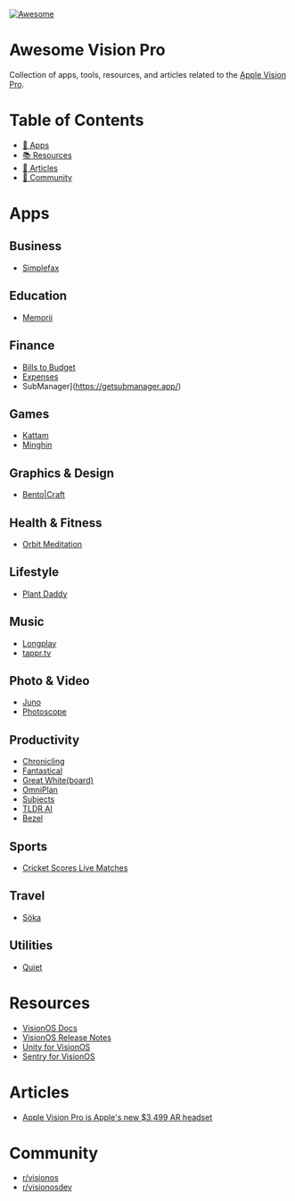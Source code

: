 <a href="https://awesome.re">
    <img src="https://awesome.re/badge.svg" alt="Awesome">
</a>

# Awesome Vision Pro
Collection of apps, tools, resources, and articles related to the [Apple Vision Pro](https://www.apple.com/apple-vision-pro/).

# Table of Contents
- [📲 Apps](#Apps)
- [📚 Resources](#Resources)
- [📰 Articles](#Articles)
- [👥 Community](#Community)

# Apps
## Business
- [Simplefax](https://furnacecreek.org/simplefax/vision)

## Education
- [Memorii](https://www.studioamanga.com/memorii/) 

## Finance
- [Bills to Budget](https://apps.apple.com/us/app/bills-to-budget/id1636872963)
- [Expenses](https://getexpenses.app)
- SubManager](https://getsubmanager.app/)

## Games
- [Kattam](https://apps.apple.com/us/app/kattam/id6476475799)
- [Minghin](https://minghin.letvar.io)

## Graphics & Design
- [Bento|Craft](https://thatvirtualboy.com/bentocraft)

## Health & Fitness
- [Orbit Meditation](https://orbitmeditationapp.com/)

## Lifestyle
- [Plant Daddy](https://plantdaddy.app) 

## Music
- [Longplay](https://longplay.rocks)
- [tappr.tv](https://www.tappr.tv)

## Photo & Video
- [Juno](https://christianselig.com/2024/02/introducing-juno/)
- [Photoscope](https://leitmotif.dev/photoscope)

## Productivity
- [Chronicling](https://chroniclingapp.com/2024/01/apple-vision-pro-launch-ready/)
- [Fantastical](https://flexibits.com/blog/2023/08/sneaking-a-peek-at-fantastical-on-apple-vision-pro/)
- [Great White(board)](https://www.swankyshark.com/great-white-board.html)
- [OmniPlan](https://www.omnigroup.com/blog/omniplan-coming-to-apple-vision-pro)
- [Subjects](https://eyen.fr/subjects/)
- [TLDR AI](https://apps.apple.com/us/app/tldr-ai/id6449050657)
- [Bezel](https://getbezel.app/vision/)

## Sports
- [Cricket Scores Live Matches](https://apps.apple.com/us/app/cricket-scores-live-matches/id1616385207)

## Travel
- [Söka](https://soka.appdeco.ca)

## Utilities
- [Quiet](https://petercammeraat.net/projects/quiet/)


# Resources
- [VisionOS Docs](https://developer.apple.com/visionos/)
- [VisionOS Release Notes](https://developer.apple.com/documentation/visionos-release-notes/visionos-release-notes)
- [Unity for VisionOS](https://docs.unity3d.com/Packages/com.unity.polyspatial.visionos@0.1/manual/visionOSPlatformOverview.html)
- [Sentry for VisionOS](https://docs.sentry.io/platforms/apple/guides/visionos/)


# Articles
- [Apple Vision Pro is Apple's new $3,499 AR headset](https://www.theverge.com/2023/6/5/23738968/apple-vision-pro-ar-headset-features-specs-price-release-date-wwdc-2023)

# Community
- [r/visionos](https://www.reddit.com/r/visionos/)
- [r/visionosdev](https://www.reddit.com/r/visionosdev/)
